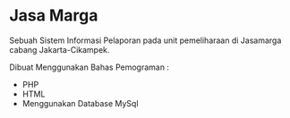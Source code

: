 # Jasa Marga

Sebuah Sistem Informasi Pelaporan pada unit pemeliharaan di Jasamarga cabang Jakarta-Cikampek.

Dibuat Menggunakan Bahas Pemograman : 
<ul>
  <li>PHP</li>
  <li>HTML</li>
  <li>Menggunakan Database MySql</li>
</ul>
